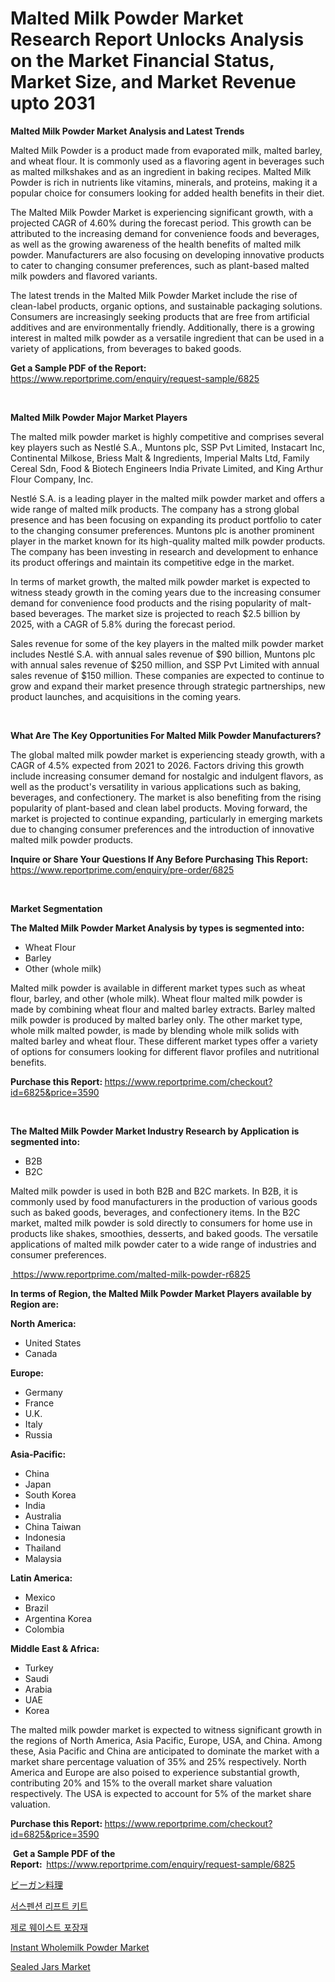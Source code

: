 <p><h1>Malted Milk Powder Market Research Report Unlocks Analysis on the Market Financial Status, Market Size, and Market Revenue upto 2031</h1></p><p><strong>Malted Milk Powder Market Analysis and Latest Trends</strong></p>
<p><p>Malted Milk Powder is a product made from evaporated milk, malted barley, and wheat flour. It is commonly used as a flavoring agent in beverages such as malted milkshakes and as an ingredient in baking recipes. Malted Milk Powder is rich in nutrients like vitamins, minerals, and proteins, making it a popular choice for consumers looking for added health benefits in their diet.</p><p>The Malted Milk Powder Market is experiencing significant growth, with a projected CAGR of 4.60% during the forecast period. This growth can be attributed to the increasing demand for convenience foods and beverages, as well as the growing awareness of the health benefits of malted milk powder. Manufacturers are also focusing on developing innovative products to cater to changing consumer preferences, such as plant-based malted milk powders and flavored variants.</p><p>The latest trends in the Malted Milk Powder Market include the rise of clean-label products, organic options, and sustainable packaging solutions. Consumers are increasingly seeking products that are free from artificial additives and are environmentally friendly. Additionally, there is a growing interest in malted milk powder as a versatile ingredient that can be used in a variety of applications, from beverages to baked goods.</p></p>
<p><strong>Get a Sample PDF of the Report:&nbsp;</strong> <a href="https://www.reportprime.com/enquiry/request-sample/6825">https://www.reportprime.com/enquiry/request-sample/6825</a></p>
<p>&nbsp;</p>
<p><strong>Malted Milk Powder Major Market Players</strong></p>
<p><p>The malted milk powder market is highly competitive and comprises several key players such as Nestlé S.A., Muntons plc, SSP Pvt Limited, Instacart Inc, Continental Milkose, Briess Malt & Ingredients, Imperial Malts Ltd, Family Cereal Sdn, Food & Biotech Engineers India Private Limited, and King Arthur Flour Company, Inc. </p><p>Nestlé S.A. is a leading player in the malted milk powder market and offers a wide range of malted milk products. The company has a strong global presence and has been focusing on expanding its product portfolio to cater to the changing consumer preferences. Muntons plc is another prominent player in the market known for its high-quality malted milk powder products. The company has been investing in research and development to enhance its product offerings and maintain its competitive edge in the market. </p><p>In terms of market growth, the malted milk powder market is expected to witness steady growth in the coming years due to the increasing consumer demand for convenience food products and the rising popularity of malt-based beverages. The market size is projected to reach $2.5 billion by 2025, with a CAGR of 5.8% during the forecast period.</p><p>Sales revenue for some of the key players in the malted milk powder market includes Nestlé S.A. with annual sales revenue of $90 billion, Muntons plc with annual sales revenue of $250 million, and SSP Pvt Limited with annual sales revenue of $150 million. These companies are expected to continue to grow and expand their market presence through strategic partnerships, new product launches, and acquisitions in the coming years.</p></p>
<p>&nbsp;</p>
<p><strong>What Are The Key Opportunities For Malted Milk Powder Manufacturers?</strong></p>
<p><p>The global malted milk powder market is experiencing steady growth, with a CAGR of 4.5% expected from 2021 to 2026. Factors driving this growth include increasing consumer demand for nostalgic and indulgent flavors, as well as the product's versatility in various applications such as baking, beverages, and confectionery. The market is also benefiting from the rising popularity of plant-based and clean label products. Moving forward, the market is projected to continue expanding, particularly in emerging markets due to changing consumer preferences and the introduction of innovative malted milk powder products.</p></p>
<p><strong>Inquire or Share Your Questions If Any Before Purchasing This Report:</strong> <a href="https://www.reportprime.com/enquiry/pre-order/6825">https://www.reportprime.com/enquiry/pre-order/6825</a></p>
<p>&nbsp;</p>
<p><strong>Market Segmentation</strong></p>
<p><strong>The Malted Milk Powder Market Analysis by types is segmented into:</strong></p>
<p><ul><li>Wheat Flour</li><li>Barley</li><li>Other (whole milk)</li></ul></p>
<p><p>Malted milk powder is available in different market types such as wheat flour, barley, and other (whole milk). Wheat flour malted milk powder is made by combining wheat flour and malted barley extracts. Barley malted milk powder is produced by malted barley only. The other market type, whole milk malted powder, is made by blending whole milk solids with malted barley and wheat flour. These different market types offer a variety of options for consumers looking for different flavor profiles and nutritional benefits.</p></p>
<p><strong>Purchase this Report:&nbsp;</strong><a href="https://www.reportprime.com/checkout?id=6825&price=3590">https://www.reportprime.com/checkout?id=6825&price=3590</a></p>
<p>&nbsp;</p>
<p><strong>The Malted Milk Powder Market Industry Research by Application is segmented into:</strong></p>
<p><ul><li>B2B</li><li>B2C</li></ul></p>
<p><p>Malted milk powder is used in both B2B and B2C markets. In B2B, it is commonly used by food manufacturers in the production of various goods such as baked goods, beverages, and confectionery items. In the B2C market, malted milk powder is sold directly to consumers for home use in products like shakes, smoothies, desserts, and baked goods. The versatile applications of malted milk powder cater to a wide range of industries and consumer preferences.</p></p>
<p><a href="https://www.reportprime.com/malted-milk-powder-r6825">&nbsp;https://www.reportprime.com/malted-milk-powder-r6825</a></p>
<p><strong>In terms of Region, the Malted Milk Powder Market Players available by Region are:</strong></p>
<p>
    <p> <strong> North America: </strong>
        <ul>
            <li>United States</li>
            <li>Canada</li>
        </ul>
        </p> 
    <p> <strong> Europe: </strong>
        <ul>
            <li>Germany</li>
            <li>France</li>
            <li>U.K.</li>
            <li>Italy</li>
            <li>Russia</li>
        </ul>
        </p> 
    <p> <strong> Asia-Pacific: </strong>
        <ul>
            <li>China</li>
            <li>Japan</li>
            <li>South Korea</li>
            <li>India</li>
            <li>Australia</li>
            <li>China Taiwan</li>
            <li>Indonesia</li>
            <li>Thailand</li>
            <li>Malaysia</li>
        </ul>
        </p> 
    <p> <strong> Latin America: </strong>
        <ul>
            <li>Mexico</li>
            <li>Brazil</li>
            <li>Argentina Korea</li>
            <li>Colombia</li>
        </ul>
        </p> 
    <p> <strong> Middle East & Africa: </strong>
        <ul>
            <li>Turkey</li>
            <li>Saudi</li>
            <li>Arabia</li>
            <li>UAE</li>
            <li>Korea</li>
        </ul>
    </p>
    </p>
<p><p>The malted milk powder market is expected to witness significant growth in the regions of North America, Asia Pacific, Europe, USA, and China. Among these, Asia Pacific and China are anticipated to dominate the market with a market share percentage valuation of 35% and 25% respectively. North America and Europe are also poised to experience substantial growth, contributing 20% and 15% to the overall market share valuation respectively. The USA is expected to account for 5% of the market share valuation.</p></p>
<p><strong>Purchase this Report: </strong><a href="https://www.reportprime.com/checkout?id=6825&price=3590">https://www.reportprime.com/checkout?id=6825&price=3590</a></p>
<p>&nbsp;<strong>Get a Sample PDF of the Report:&nbsp;&nbsp;</strong><a href="https://www.reportprime.com/enquiry/request-sample/6825">https://www.reportprime.com/enquiry/request-sample/6825</a></p>
<p><strong></strong></p>
<p><p><a href="https://github.com/vtbvgl20191192/Market-Research-Report-List-2/blob/main/309177775650.md">ビーガン料理</a></p><p><a href="https://github.com/joannescott9078/Market-Research-Report-List-1/blob/main/806611371802.md">서스펜션 리프트 키트</a></p><p><a href="https://github.com/TrevorKruvalis5678/Market-Research-Report-List-1/blob/main/677704271801.md">제로 웨이스트 포장재</a></p><p><a href="https://github.com/MyrticeDare2023/Market-Research-Report-List-1/blob/main/instant-wholemilk-powder-market.md">Instant Wholemilk Powder Market</a></p><p><a href="https://issuu.com/reportprime-2/docs/sealed-jars-market-size-2030.pptx">Sealed Jars Market</a></p></p>